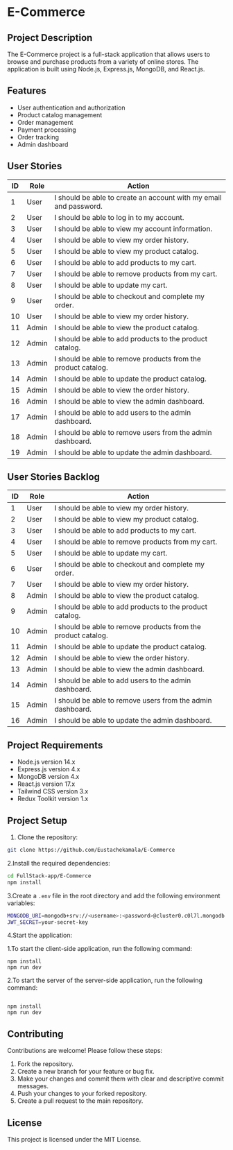 # E-Commerce

## Project Description

The E-Commerce project is a full-stack application that allows users to browse and purchase products from a variety of online stores. The application is built using Node.js, Express.js, MongoDB, and React.js.

## Features

- User authentication and authorization
- Product catalog management
- Order management
- Payment processing
- Order tracking
- Admin dashboard

## User Stories

| **ID** | **Role** | **Action**                                                                 |
|--------|----------|----------------------------------------------------------------------------|
| 1      | User     | I should be able to create an account with my email and password.          |
| 2      | User     | I should be able to log in to my account.                                  |
| 3      | User     | I should be able to view my account information.                           |
| 4      | User     | I should be able to view my order history.                                 |
| 5      | User     | I should be able to view my product catalog.                              |
| 6      | User     | I should be able to add products to my cart.                               |
| 7      | User     | I should be able to remove products from my cart.                          |
| 8      | User     | I should be able to update my cart.                                        |
| 9      | User     | I should be able to checkout and complete my order.                        |
| 10     | User     | I should be able to view my order history.                                 |
| 11     | Admin    | I should be able to view the product catalog.                              |
| 12     | Admin    | I should be able to add products to the product catalog.                   |
| 13     | Admin    | I should be able to remove products from the product catalog.              |
| 14     | Admin    | I should be able to update the product catalog.                            |
| 15     | Admin    | I should be able to view the order history.                                |
| 16     | Admin    | I should be able to view the admin dashboard.                              |
| 17     | Admin    | I should be able to add users to the admin dashboard.                      |
| 18     | Admin    | I should be able to remove users from the admin dashboard.                 |
| 19     | Admin    | I should be able to update the admin dashboard.                            |

## User Stories Backlog

| **ID** | **Role** | **Action**                                                                 |
|--------|----------|----------------------------------------------------------------------------|
| 1      | User     | I should be able to view my order history.                                 |
| 2      | User     | I should be able to view my product catalog.                              |
| 3      | User     | I should be able to add products to my cart.                               |
| 4      | User     | I should be able to remove products from my cart.                          |
| 5      | User     | I should be able to update my cart.                                        |
| 6      | User     | I should be able to checkout and complete my order.                        |
| 7      | User     | I should be able to view my order history.                                 |
| 8      | Admin    | I should be able to view the product catalog.                              |
| 9      | Admin    | I should be able to add products to the product catalog.                   |
| 10     | Admin    | I should be able to remove products from the product catalog.              |
| 11     | Admin    | I should be able to update the product catalog.                            |
| 12     | Admin    | I should be able to view the order history.                                |
| 13     | Admin    | I should be able to view the admin dashboard.                              |
| 14     | Admin    | I should be able to add users to the admin dashboard.                      |
| 15     | Admin    | I should be able to remove users from the admin dashboard.                 |
| 16     | Admin    | I should be able to update the admin dashboard.                            |
## Project Requirements

- Node.js version 14.x
- Express.js version 4.x
- MongoDB version 4.x
- React.js version 17.x
- Tailwind CSS version 3.x
- Redux Toolkit version 1.x

## Project Setup

1. Clone the repository:

```bash
git clone https://github.com/Eustachekamala/E-Commerce
```

2.Install the required dependencies:

```bash
cd FullStack-app/E-Commerce
npm install
```

3.Create a `.env` file in the root directory and add the following environment variables:

```bash
MONGODB_URI=mongodb+srv://<username>:<password>@cluster0.c0l7l.mongodb.net/<database>?retryWrites=true&w=majority
JWT_SECRET=your-secret-key
```

 4.Start the application:

 1.To start the client-side application, run the following command:
  
 ```cd client
 npm install
 npm run dev
 ```

  2.To start the server of the server-side application, run the following command:

 ```cd server

 npm install
 npm run dev
 ```

## Contributing

Contributions are welcome! Please follow these steps:

1. Fork the repository.
2. Create a new branch for your feature or bug fix.
3. Make your changes and commit them with clear and descriptive commit messages.
4. Push your changes to your forked repository.
5. Create a pull request to the main repository.

## License

This project is licensed under the MIT License.
